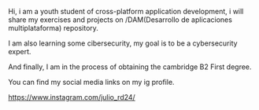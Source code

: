 Hi, i am a youth student of cross-platform application development, i will share my exercises and projects on /DAM(Desarrollo de aplicaciones multiplataforma) repository. 

I am also learning some cibersecurity, my goal is to be a cybersecurity expert.

And finally, I am in the process of obtaining the cambridge B2 First degree.

You can find my social media links on my ig profile.

https://www.instagram.com/julio_rd24/
